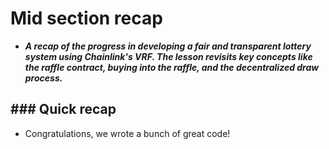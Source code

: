# Mid section recap
- ***A recap of the progress in developing a fair and transparent lottery system using Chainlink's VRF. The lesson revisits key concepts like the raffle contract, buying into the raffle, and the decentralized draw process.***

## ### Quick recap
- Congratulations, we wrote a bunch of great code!
